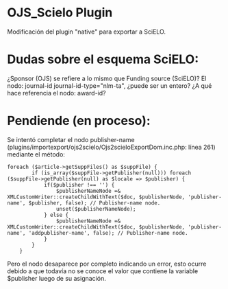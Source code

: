 # OJS_Scielo Plugin
Modificación del plugin "native" para exportar a SciELO.

Dudas sobre el esquema SciELO:
==============================

¿Sponsor (OJS) se refiere a lo mismo que Funding source (SciELO)? El nodo: journal-id journal-id-type="nlm-ta", ¿puede ser un entero? ¿A qué hace referencia el nodo: award-id?

Pendiende (en proceso):
=======================

Se intentó completar el nodo publisher-name (plugins/importexport/ojs2scielo/Ojs2scieloExportDom.inc.php: línea 261) mediante el método:

	foreach ($article->getSuppFiles() as $suppFile) {
			if (is_array($suppFile->getPublisher(null))) foreach ($suppFile->getPublisher(null) as $locale => $publisher) {
				if($publisher !== '') {
					$publisherNameNode =& XMLCustomWriter::createChildWithText($doc, $publisherNode, 'publisher-name', $publisher, false); // Publisher-name node.
					unset($publisherNameNode);
				} else {
					$publisherNameNode =& XMLCustomWriter::createChildWithText($doc, $publisherNode, 'publisher-name', 'addpublisher-name', false); // Publisher-name node.
				}
			}
		}

Pero el nodo desaparece por completo indicando un error, esto ocurre debido a que todavía no se conoce el valor que contiene la variable $publisher luego de su asignación.
